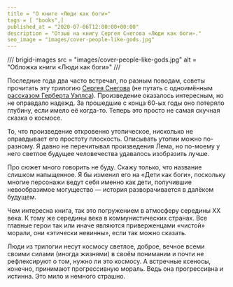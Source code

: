 ```yaml
---
title = "О книге «Люди как боги»"
tags = [ "books",]
published_at = "2020-07-06T12:00:00+00:00"
description = "Отзыв на книгу Сергея Снегова «Люди как боги»."
seo_image = "images/cover-people-like-gods.jpg"
---
```


/// brigid-images
src = "images/cover-people-like-gods.jpg"
alt = "Обложка книги «Люди как боги»"
///

Последние года два часто встречал, по разным поводам, советы прочитать эту трилогию [Сергея Снегова](https://ru.wikipedia.org/wiki/%D0%A1%D0%BD%D0%B5%D0%B3%D0%BE%D0%B2,_%D0%A1%D0%B5%D1%80%D0%B3%D0%B5%D0%B9_%D0%90%D0%BB%D0%B5%D0%BA%D1%81%D0%B0%D0%BD%D0%B4%D1%80%D0%BE%D0%B2%D0%B8%D1%87) (не путать с одноимённым [рассказом Герберта Уэллса](https://ru.wikipedia.org/wiki/%D0%9B%D1%8E%D0%B4%D0%B8_%D0%BA%D0%B0%D0%BA_%D0%B1%D0%BE%D0%B3%D0%B8_(%D1%80%D0%BE%D0%BC%D0%B0%D0%BD_%D0%A3%D1%8D%D0%BB%D0%BB%D1%81%D0%B0))). Произведение оказалось интересным, но не оправдало надежд. За прошедшие с конца 60-ых годы оно потеряло глубину, если имело её когда-то. Теперь это просто не самая скучная сказка о космосе.

То, что произведение откровенно утопическое, нисколько не оправдывает его простоту плоскость. Описывать утопии можно по-разному. Я давно не перечитывал произведения Лема, но по-моему у него светлое будущее человечества удавалось изобразить лучше.

<!-- more -->

Про сюжет много говорить не буду. Скажу только, что название слишком напыщенное. Я бы изменил его на «Дети как боги», поскольку многие персонажи ведут себя именно как дети, получившие невообразимое могущество — история разворачивается в далёком будущем.

Чем интересна книга, так это погружением в атмосферу середины XX века. К тому же середины века в коммунистических странах. Все главные герои так или иначе являются приверженцами «чистой» морали, они «этически невинны», если так можно сказать.

Люди из трилогии несут космосу светлое, доброе, вечное всеми своими силами (иногда жизнями) в своём понимании и почти не рефлексируют о том, нужно ли это космосу. А встречные ксеносы, конечно, принимают прогрессивную мораль. Ведь она прогрессивна и истинна. Это мило и немного страшно.
